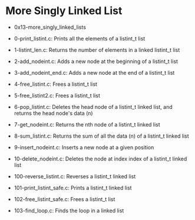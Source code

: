 # More Singly Linked List

* 0x13-more_singly_linked_lists

* 0-print_listint.c: Prints all the elements of a listint_t list
* 1-listint_len.c:	Returns the number of elements in a linked listint_t list
* 2-add_nodeint.c:	Adds a new node at the beginning of a listint_t list
* 3-add_nodeint_end.c:	Adds a new node at the end of a listint_t list
* 4-free_listint.c:	Frees a listint_t list
* 5-free_listint2.c: Frees a listint_t list
* 6-pop_listint.c:	Deletes the head node of a listint_t linked list, and returns the head node's data (n)
* 7-get_nodeint.c:	Returns the nth node of a listint_t linked list
* 8-sum_listint.c:	Returns the sum of all the data (n) of a listint_t linked list
* 9-insert_nodeint.c:	Inserts a new node at a given position
* 10-delete_nodeint.c:	Deletes the node at index index of a listint_t linked list
* 100-reverse_listint.c:	Reverses a listint_t linked list
* 101-print_listint_safe.c:	Prints a listint_t linked list
* 102-free_listint_safe.c:	Frees a listint_t list
* 103-find_loop.c:	Finds the loop in a linked list
